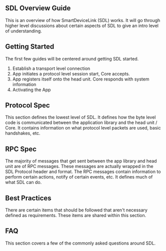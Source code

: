 ## SDL Overview Guide

This is an overview of how SmartDeviceLink (SDL) works. It will go through higher level discussions about certain aspects of SDL to give an intro level of understanding. 


## Getting Started

The first few guides will be centered around getting SDL started. 

1. Establish a transport level connection
2. App initiates a protocol level session start, Core accepts.
3. App registers itself onto the head unit. Core responds with system information
4. Activating the App

## Protocol Spec

This section defines the lowest level of SDL. It defines how the byte level code is communicated between the application library and the head unit / Core. It contains information on what protocol level packets are used, basic handshakes, etc.

## RPC Spec

The majority of messages that get sent between the app library and head unit are of RPC messages. These messages are actually wrapped in the SDL Protocol header and format. The RPC messages contain information to perform certain actions, notify of certain events, etc. It defines much of what SDL can do.

## Best Practices

There are certain items that should be followed that aren't necessary defined as requirements. These items are shared within this section. 

## FAQ

This section covers a few of the commonly asked questions around SDL.